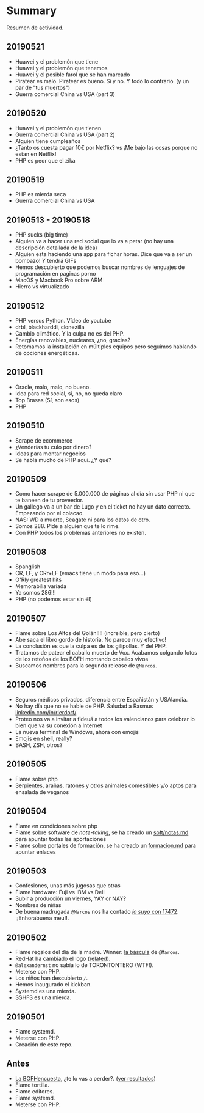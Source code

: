 # Summary

Resumen de actividad.

## 20190521

* Huawei y el problemón que tiene
* Huawei y el problemón que tenemos
* Huawei y el posible farol que se han marcado
* Piratear es malo. Piratear es bueno. Si y no. Y todo lo contrario. (y un par de "tus muertos")
* Guerra comercial China vs USA (part 3)

## 20190520

* Huawei y el problemón que tienen
* Guerra comercial China vs USA (part 2)
* Alguien tiene cumpleaños
* ¿Tanto os cuesta pagar 10€ por Netflix? vs ¡Me bajo las cosas porque no estan en Netflix!
* PHP es peor que el zika

## 20190519

* PHP es mierda seca
* Guerra comercial China vs USA

## 20190513 - 20190518

* PHP sucks (big time)
* Alguien va a hacer una red social que lo va a petar (no hay una descripción detallada de la idea)
* Alguien esta haciendo una app para fichar horas. Dice que va a ser un bombazo! Y tendrá GIFs
* Hemos descubierto que podemos buscar nombres de lenguajes de programación en paginas porno
* MacOS y Macbook Pro sobre ARM
* Hierro vs virtualizado

## 20190512

* PHP versus Python. Vídeo de youtube
* drbl, blackharddi, clonezilla
* Cambio climático. Y la culpa no es del PHP. 
* Energías renovables, nucleares, ¿no, gracias?
* Retomamos la instalación en múltiples equipos pero seguimos hablando
  de opciones energéticas. 
 
## 20190511

* Oracle, malo, malo, no bueno. 
* Idea para red social, sí, no, no queda claro
* Top Brasas (Sí, son esos)
* PHP

## 20190510

* Scrape de ecommerce 
* ¿Venderías tu culo por dinero?
* Ideas para montar negocios
* Se habla mucho de PHP aquí. ¿Y qué?

## 20190509

* Como hacer scrape de 5.000.000 de páginas al día sin usar PHP ni que te baneen de tu proveedor.
* Un gallego va a un bar de Lugo y en el ticket no hay un dato correcto. Empezando por el colacao.
* NAS: WD a muerte, Seagate ni para los datos de otro.
* Somos 288. Pide a alguien que te lo rime.
* Con PHP todos los problemas anteriores no existen.

## 20190508

* Spanglish
* CR, LF, y CRr+LF (emacs tiene un modo para eso...)
* O'Rly greatest hits
* Memorabilia variada
* Ya somos 286!!!
* PHP (no podemos estar sin él)

## 20190507

* Flame sobre Los Altos del Golán!!!!  (increible, pero cierto)
* Abe saca el libro gordo de historia. No parece muy efectivo!
* La conclusión es que la culpa es de los gilipollas. Y del PHP.
* Tratamos de patear el caballo muerto de Vox. Acabamos colgando fotos de los retoños de los BOFH montando caballos vivos
* Buscamos nombres para la segunda release de `@Marcos`.

## 20190506

* Seguros médicos privados, diferencia entre Españistán y USAlandia.
* No hay día que no se hable de PHP. Saludad a Rasmus [linkedin.com/in/rlerdorf/](https://www.linkedin.com/in/rlerdorf/)
* Proteo nos va a invitar a fideuá a todos los valencianos para celebrar lo bien que va su conexión a Internet
* La nueva terminal de Windows, ahora con emojis
* Emojis en shell, really?
* BASH, ZSH, otros?

## 20190505

* Flame sobre php
* Serpientes, arañas, ratones y otros animales comestibles y/o aptos para ensalada de veganos

## 20190504

* Flame en condiciones sobre php
* Flame sobre software de *note-taking*, se ha creado un [soft/notas.md](soft/notas.md) para apuntar todas las aportaciones
* Flame sobre portales de formación, se ha creado un [formacion.md](formacion.md) para apuntar enlaces

## 20190503

* Confesiones, unas más jugosas que otras
* Flame hardware: Fuji vs IBM vs Dell
* Subir a producción un viernes, YAY or NAY?
* Nombres de niñas
* De buena madrugada `@Marcos` nos ha contado [*lo suyo* con 17472](https://threadreaderapp.com/thread/1124059896532672517.html). ¡¡Enhorabuena meu!!.

## 20190502

* Flame regalos del día de la madre. Winner: [la báscula](https://www.amazon.es/AA-SS-Básculas-baño-gordas-analizador/dp/B07HJ6866F/) de `@Marcos`.
* RedHat ha cambiado el logo ([related](https://www.omgubuntu.co.uk/2019/05/red-hat-has-changed-its-logo-for-the-first-time-in-20-years)).
* `@alexandernst` no sabía lo de TORONTONTERO (WTF!).
* Meterse con PHP.
* Los niños han descubierto `/`.
* Hemos inaugurado el kickban.
* Systemd es una mierda.
* SSHFS es una mierda.

## 20190501

* Flame systemd.
* Meterse con PHP.
* Creación de este repo.

## Antes

* [La BOFHencuesta](https://bit.ly/encuestaBOFH2019), ¿te lo vas a perder?. ([ver resultados](https://docs.google.com/forms/d/e/1FAIpQLSfD082COFdV_SKvkLWISkEdqeKWEe7h0Pb-uDscaguwjyJZRA/viewanalytics))
* Flame tortilla.
* Flame editores.
* Flame systemd.
* Meterse con PHP.
